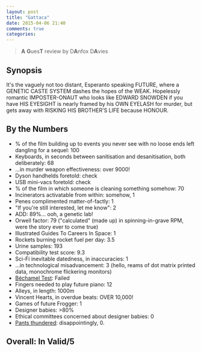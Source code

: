 ```yaml
---
layout: post
title: "Gattaca"
date: 2015-04-06 21:40
comments: true
categories: 
---
```


> **A** **G**ues**T** review by D**A**nfox D**A**vies

## Synopsis

It's the vaguely not too distant, Esperanto speaking FUTURE, where a GENETIC CASTE SYSTEM dashes the hopes of the WEAK. Hopelessly romantic IMPOSTER-ONAUT who looks like EDWARD SNOWDEN if you have HIS EYESIGHT is nearly framed by his OWN EYELASH for murder, but gets away with RISKING HIS BROTHER'S LIFE because HONOUR.

## By the Numbers

* % of the film building up to events you never see with no loose ends left dangling for a sequel: 100
* Keyboards, in seconds between sanitisation and desanitisation, both deliberately: 68
* ...in murder weapon effectiveness: over 9000!
* Dyson handhelds foretold: check
* USB mini-vacs foretold: check
* % of the film in which someone is cleaning something somehow: 70
* Incinerators activatable from within: somehow, 1
* Penes complimented matter-of-factly: 1
* "If you're still interested, let me know": 2
* ADD: 89%... ooh, a genetic lab!
* Orwell factor: 79 ("calculated" (made up) in spinning-in-grave RPM, were the story ever to come true)
* Illustrated Guides To Careers In Space: 1
* Rockets burning rocket fuel per day: 3.5
* Urine samples: 193
* Compatibility test score: 9.3
* Sci-Fi inevitable datedness, in inaccuracies: 1
* ...in technological misadvancement: 3 (hello, reams of dot matrix printed data, monochrome flickering monitors)
* [Béchamel Test](http://en.wikipedia.org/wiki/Bechdel_test): Failed
* Fingers needed to play future piano: 12
* Alleys, in length: 1000m
* Vincent Hearts, in overdue beats: OVER 10,000!
* Games of future Frogger: 1
* Designer babies: >80%
* Ethical committees concerned about designer babies: 0
* [Pants thundered](http://www.imdb.com/title/tt0283054/): disappointingly, 0.

## Overall: In Valid/5
